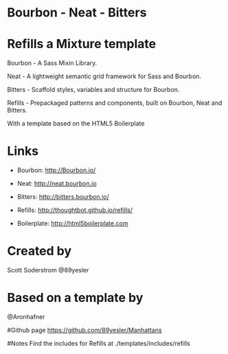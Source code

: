# Bourbon - Neat - Bitters 
Refills a Mixture template
==========================
Bourbon  - A Sass Mixin Library.

Neat - A lightweight semantic grid framework for Sass and Bourbon.

Bitters - Scaffold styles, variables and structure for Bourbon.

Refills - Prepackaged patterns and components, built on Bourbon, Neat and Bitters.

With a template based on the HTML5 Boilerplate 

# Links
- Bourbon: http://Bourbon.io/

- Neat: http://neat.bourbon.io

- Bitters: http://bitters.bourbon.io/

- Refills: http://thoughtbot.github.io/refills/

- Boilerplate: http://html5boilerplate.com

# Created by
Scott Soderstrom
@89yesler 

# Based on a template by
@Aronhafner 

#Github page
https://github.com/89yesler/Manhattans

#Notes
Find the includes for Refills at ./templates/includes/refills
